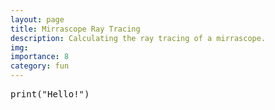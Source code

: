 ```yaml
---
layout: page
title: Mirrascope Ray Tracing
description: Calculating the ray tracing of a mirrascope.
img:
importance: 8
category: fun
---
```


<!-- <iframe
  src="https://github.com/BsaibesT/bsaibest.github.io/blob/master/assets/notebooks/ParabolicMirrorSim_v2.html?kernel=python&toolbar=1"
  width="100%"
  height="500px"
>
</iframe> -->

<!-- <script src="https://unpkg.com/thebe@latest/lib/index.js"></script>

<script type="text/x-thebe-config">
{
    requestKernel: true,
    kernelOptions: {
      kernelName: "python3",
      path: "bsaibest.github.io/assets/notebooks/"
    }
    binderOptions: {
        repo: "binder-examples/requirements",
        ref: "master",
    },
}
</script> -->

<!-- Configure and load Thebe !-->
<script type="text/x-thebe-config">
  {
      requestKernel: true,
      mountActivateWidget: true,
      mountStatusWidget: true,
      binderOptions: {
      repo: "binder-examples/requirements",
      },
  }
</script>

<script src="https://unpkg.com/thebe@latest/lib/index.js"></script>

<div class="thebe-activate"></div>
<div class="thebe-status"></div>

<pre data-executable="true" data-language="python">print("Hello!")</pre>
